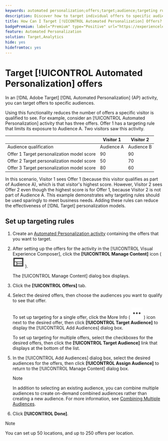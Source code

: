 ```yaml
---
keywords: automated personalization;offers;target;audience;targeting rules;targeting
description: Discover how to target individual offers to specific audiences using [!UICONTROL Automated Personalization] (AP) activities.
title: How Can I Target [!UICONTROL Automated Personalization] Offers?
badgePremium: label="Premium" type="Positive" url="https://experienceleague.adobe.com/docs/target/using/introduction/intro.html?lang=en#premium newtab=true" tooltip="See what's included in Target Premium."
feature: Automated Personalization
solution: Target,Analytics
hide: yes
hidefromtoc: yes
---
```

# Target [!UICONTROL Automated Personalization] offers

In an [!DNL Adobe Target] [!DNL Automated Personalization] (AP) activity, you can target offers to specific audiences.

Using this functionality reduces the number of offers a specific visitor is qualified to see. For example, consider an [!UICONTROL Automated Personalization] activity that has three offers. Offer 1 has a targeting rule that limits its exposure to Audience A. Two visitors saw this activity.

| | Visitor 1 | Visitor 2 |
|--- |--- |--- |
|Audience qualification|Audience A|Audience B|
|Offer 1 Target personalization model score|90|90|
|Offer 2 Target personalization model score|50|70|
|Offer 3 Target personalization model score|80|60|

In this scenario, Visitor 1 sees Offer 1 (because this visitor qualifies as part of Audience A), which is that visitor's highest score. However, Visitor 2 sees Offer 2 even though the highest score is for Offer 1, because Visitor 2 is not part of Audience A. This example demonstrates why targeting rules should be used sparingly to meet business needs. Adding these rules can reduce the effectiveness of [!DNL Target] personalization models.

## Set up targeting rules 

1. Create an [Automated Personalization activity](/help/main/c-activities/t-automated-personalization/create-ap-activity.md) containing the offers that you want to target.
1. After setting up the offers for the activity in the [!UICONTROL Visual Experience Composer], click the **[!UICONTROL Manage Content]** icon ( ![Manage Content icon](/help/main/assets/icons/Experience.svg) ).

   The [!UICONTROL Manage Content] dialog box displays.

1. Click the **[!UICONTROL Offers]** tab.

1. Select the desired offers, then choose the audiences you want to qualify to see that offer.

   To set up targeting for a single offer, click the More Info ( ![More Info icon](/help/main/assets/icons/MoreSmallList.svg) ) icon next to the desired offer, then click **[!UICONTROL Target Audience]** to display the [!UICONTROL Add Audiences] dialog box.

   To set up targeting for multiple offers, select the checkboxes for the desired offers, then click the **[!UICONTROL Target Audience]** link that displays at the bottom of the list.

1. In the [!UICONTROL Add Audiences] dialog box, select the desired audiences for the offers, then click **[!UICONTROL Assign Audience]** to return to the [!UICONTROL Manage Content] dialog box.

   >[!NOTE]
   >
   >In addition to selecting an existing audience, you can combine multiple audiences to create on-demand combined audiences rather than creating a new audience. For more information, see [Combining Multiple Audiences](/help/main/c-target/combining-multiple-audiences.md#concept_A7386F1EA4394BD2AB72399C225981E5).

1. Click **[!UICONTROL Done]**.

>[!NOTE]
>
>You can set up 50 locations, and up to 250 offers per location.